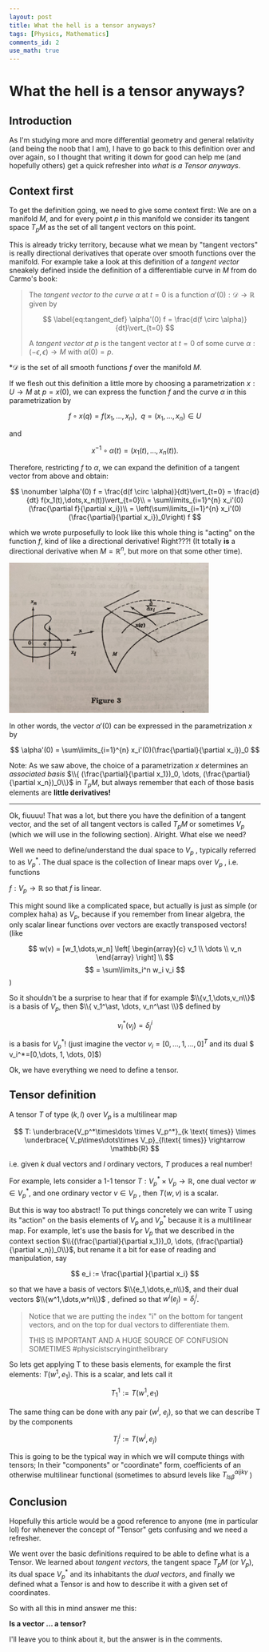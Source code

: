 ```yaml
---
layout: post
title: What the hell is a tensor anyways?
tags: [Physics, Mathematics]
comments_id: 2
use_math: true
---
```

# What the hell is a tensor anyways?

## Introduction

As I'm studying more and more differential geometry and general relativity (and being the noob that I am), I have to go back to this definition over and over again, so I thought that writing it down for good can help me (and hopefully others) get a quick refresher into *what is a Tensor anyways*. 



## Context first

To get the definition going, we need to give some context first: We are on a manifold $M$, and for every point $p$ in this manifold we consider its tangent space $T_pM$ as the set of all tangent vectors on this point. 

This is already tricky territory, because what we mean by "tangent vectors" is really directional derivatives that operate over smooth functions over the manifold. For example take a look at this definition of a *tangent vector* sneakely defined inside the definition of a differentiable curve in $M$ from do Carmo's book: 

> The *tangent vector to the curve* $\alpha$ at $t=0$ is a function $\alpha'(0): \mathcal{D} \rightarrow \mathbb{R}$ given by
>
> $$
> \label{eq:tangent_def}
> \alpha'(0) f = \frac{d(f \circ \alpha)}{dt}\vert_{t=0}
> $$
>   
> A *tangent vector at $p$* is the tangent vector at $t=0$ of some curve $\alpha:(-\epsilon, \epsilon) \rightarrow M$ with $\alpha(0) = p$. 

*$\mathcal{D}$ is the set of all smooth functions $f$ over the manifold $M$.  

If we flesh out this definition a little more by choosing a parametrization $x: U \rightarrow M$ at $p=x(0)$, we can express the function $f$ and the curve $\alpha$ in this parametrization by 

$$\nonumber f\circ x(q) = f(x_1, \dots, x_n),\ \ q = (x_1,\dots,x_n) \in U $$

and 

$$ x^{-1}\circ\alpha(t) = (x_1(t), \dots, x_n(t)). $$

Therefore, restricting $f$ to $\alpha$, we can expand the definition of a tangent vector from above and obtain:

$$
\nonumber
\alpha'(0) f = \frac{d(f \circ \alpha)}{dt}\vert_{t=0} = \frac{d}{dt} f(x_1(t),\dots,x_n(t))\vert_{t=0}\\
= \sum\limits_{i=1}^{n} x_i'(0)(\frac{\partial f}{\partial x_i})\\
= \left(\sum\limits_{i=1}^{n} x_i'(0)(\frac{\partial}{\partial x_i})_0\right) f
$$

which we wrote purposefully to look like this whole thing is "acting" on the function $f$, kind of like a directional derivative! Right???!  (It totally **is** a directional derivative when $M=\mathbb{R}^n$, but more on that some other time). 

<img src="/assets/img/doCarmo_tangent.jpg" width="400" title="basis tangent vector">

In other words, the vector $\alpha'(0)$ can be expressed in the parametrization $x$ by 

$$
\alpha'(0) = \sum\limits_{i=1}^{n} x_i'(0)(\frac{\partial}{\partial x_i})_0
$$

Note: As we saw above, the choice of a parametrization $x$ determines an *associated basis* $\\{ (\frac{\partial}{\partial x_1})_0, \dots, (\frac{\partial}{\partial x_n})_0\\}$ in $T_pM$, but always remember that each of those basis elements are **little derivatives!** 

___

Ok, fiuuuu! That was a lot, but there you have the definition of a tangent vector, and the set of all tangent vectors is called $T_pM$ or sometimes $V_p$ (which we will use in the following section). Alright. What else we need? 

Well we need to define/understand the dual space to $V_p$ , typically referred to as  $V_p^*$. The dual space is the collection of linear maps over $V_p$ , i.e. functions 

$f: V_p \rightarrow \mathbb{R}$ so that $f$ is linear.  

This might sound like a complicated space, but actually is just as simple (or complex haha) as $V_p$, because if you remember from linear algebra, the only scalar linear functions over vectors are exactly transposed vectors! (like 

$$
w(v) = [w_1,\dots,w_n]
    \left[
        \begin{array}{c} 
            v_1 \\ 
            \dots \\ 
            v_n 
        \end{array} 
    \right] \\
$$
$$
    = \sum\limits_i^n w_i v_i
$$)

So it shouldn't be a surprise to hear that if for example $\\{v_1,\dots,v_n\\}$ is a basis of $V_p$, then $\\{ v_1^\ast, \dots, v_n^\ast \\}$ defined by

$$
\nonumber
v_i^*(v_j) = \delta^i_j
$$

is a basis for $V_p^\ast$! (just imagine the vector $v_i = [0,\dots, 1, \dots, 0]^T$ and its dual $ v_i^*=[0,\dots, 1, \dots, 0]$)

Ok, we have everything we need to define a tensor.

## Tensor definition

A tensor $T$ of type $(k,l)$ over $V_p$ is a multilinear map

$$
T: \underbrace{V_p^*\times\dots \times V_p^*}_{k \text{ times}} \times \underbrace{ V_p\times\dots\times V_p}_{l\text{ times}} \rightarrow \mathbb{R}
$$

i.e. given $k$ dual vectors and $l$ ordinary vectors, $T$ produces a real number!

For example, lets consider a 1-1 tensor $T: V_p^* \times V_p \rightarrow \mathbb{R}$, one dual vector $w\in V_p^*$,  and one ordinary vector $v\in V_p$ , then $T(w,v)$ is a scalar. 


But this is way too abstract! To put things concretely we can write T using its "action" on the basis elements of $V_p$ and $V_p^*$ because it is a multilinear map. For example, let's use the basis for $V_p$ that we described in the context section $\\{(\frac{\partial}{\partial x_1})_0, \dots, (\frac{\partial}{\partial x_n})_0\\}$, but rename it a bit for ease of reading and manipulation, say

$$
e_i := \frac{\partial }{\partial x_i}
$$

so that we have a basis of vectors $\\{e_1,\dots,e_n\\}$, and their dual vectors $\\{w^1,\dots,w^n\\}$ , defined so that $w^i(e_j) = \delta^i_j$. 

> Notice that we are putting the index "i" on the bottom for tangent vectors, and on the top for dual vectors to differentiate them. 
>
> THIS IS IMPORTANT AND A HUGE SOURCE OF CONFUSION SOMETIMES #physicistscryinginthelibrary

So lets get applying T to these basis elements, for example the first elements: $T(w^1,e_1)$. This is a scalar, and lets call it 

$$
\nonumber T^1_1 := T(w^1,e_1)
$$

The same thing can be done with any pair $(w^i,\ e_j)$, so that we can describe T by the components

$$
\nonumber T^i_j := T(w^i, e_j)
$$

This is going to be the typical way in which we will compute things with tensors; In their "components" or "coordinate" form, coefficients of an otherwise multilinear functional (sometimes to absurd levels like  $T^{\alpha i j k\gamma}_{l s \beta}$ )

## Conclusion

Hopefully this article would be a good reference to anyone (me in particular lol) for whenever the concept of "Tensor" gets confusing and we need a refresher. 

We went over the basic definitions required to be able to define what is a Tensor. We learned about *tangent vectors*, the tangent space $T_pM$ (or $V_p$), its dual space $V_p^\ast$ and its inhabitants the *dual vectors*, and finally we defined what a Tensor is and how to describe it with a given set of coordinates. 


So with all this in mind answer me this: 

**Is a vector ... a tensor?** 

I'll leave you to think about it, but the answer is in the comments. 